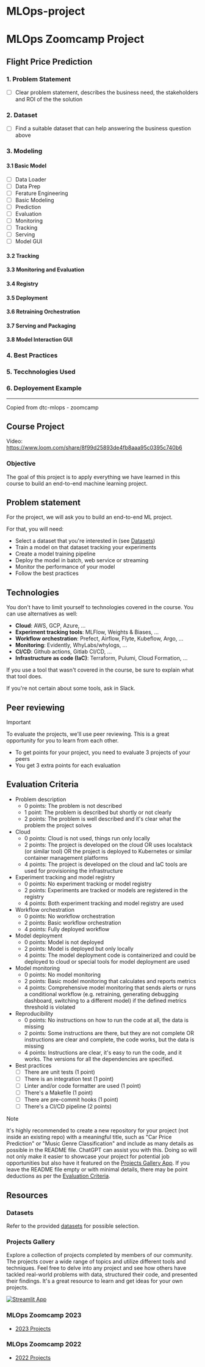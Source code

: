 # MLOps-project

# MLOps Zoomcamp Project

## Flight Price Prediction

### 1. Problem Statement

- [ ] Clear problem statement, describes the business need, the stakeholders and ROI of the the solution

### 2. Dataset

- [ ] Find a suitable dataset that can help answering the business question above

### 3. Modeling

#### 3.1 Basic Model

- [ ] Data Loader
- [ ] Data Prep
- [ ] Ferature Engineering
- [ ] Basic Modeling
- [ ] Prediction
- [ ] Evaluation
- [ ] Monitoring
- [ ] Tracking
- [ ] Serving
- [ ] Model GUI

#### 3.2 Tracking

#### 3.3 Monitoring and Evaluation

#### 3.4 Registry

#### 3.5 Deployment

#### 3.6 Retraining Orchestration

#### 3.7 Serving and Packaging

#### 3.8 Model Interaction GUI

### 4. Best Practices

### 5. Tecchnologies Used

### 6. Deployement Example



---


Copied from dtc-mlops - zoomcamp

## Course Project

Video: https://www.loom.com/share/8f99d25893de4fb8aaa95c0395c740b6

### Objective

The goal of this project is to apply everything we have learned
in this course to build an end-to-end machine learning project.

## Problem statement

For the project, we will ask you to build an end-to-end ML project. 

For that, you will need:

* Select a dataset that you're interested in (see [Datasets](#datasets))
* Train a model on that dataset tracking your experiments
* Create a model training pipeline
* Deploy the model in batch, web service or streaming
* Monitor the performance of your model
* Follow the best practices 


## Technologies 

You don't have to limit yourself to technologies covered in the course. You can use alternatives as well:

* **Cloud**: AWS, GCP, Azure, ... 
* **Experiment tracking tools**: MLFlow, Weights & Biases, ... 
* **Workflow orchestration**: Prefect, Airflow, Flyte, Kubeflow, Argo, ...
* **Monitoring**: Evidently, WhyLabs/whylogs, ...
* **CI/CD**: Github actions, Gitlab CI/CD, ...
* **Infrastructure as code (IaC)**: Terraform, Pulumi, Cloud Formation, ...

If you use a tool that wasn't covered in the course, be sure to explain what that tool does.

If you're not certain about some tools, ask in Slack.

## Peer reviewing

> [!IMPORTANT]  
> To evaluate the projects, we'll use peer reviewing. This is a great opportunity for you to learn from each other.
> * To get points for your project, you need to evaluate 3 projects of your peers
> * You get 3 extra points for each evaluation

## Evaluation Criteria

* Problem description
    * 0 points: The problem is not described
    * 1 point: The problem is described but shortly or not clearly 
    * 2 points: The problem is well described and it's clear what the problem the project solves
* Cloud
    * 0 points: Cloud is not used, things run only locally
    * 2 points: The project is developed on the cloud OR uses localstack (or similar tool) OR the project is deployed to Kubernetes or similar container management platforms
    * 4 points: The project is developed on the cloud and IaC tools are used for provisioning the infrastructure
* Experiment tracking and model registry
    * 0 points: No experiment tracking or model registry
    * 2 points: Experiments are tracked or models are registered in the registry
    * 4 points: Both experiment tracking and model registry are used
* Workflow orchestration
    * 0 points: No workflow orchestration
    * 2 points: Basic workflow orchestration
    * 4 points: Fully deployed workflow 
* Model deployment
    * 0 points: Model is not deployed
    * 2 points: Model is deployed but only locally
    * 4 points: The model deployment code is containerized and could be deployed to cloud or special tools for model deployment are used
* Model monitoring
    * 0 points: No model monitoring
    * 2 points: Basic model monitoring that calculates and reports metrics
    * 4 points: Comprehensive model monitoring that sends alerts or runs a conditional workflow (e.g. retraining, generating debugging dashboard, switching to a different model) if the defined metrics threshold is violated
* Reproducibility
    * 0 points: No instructions on how to run the code at all, the data is missing
    * 2 points: Some instructions are there, but they are not complete OR instructions are clear and complete, the code works, but the data is missing
    * 4 points: Instructions are clear, it's easy to run the code, and it works. The versions for all the dependencies are specified.
* Best practices
    * [ ] There are unit tests (1 point)
    * [ ] There is an integration test (1 point)
    * [ ] Linter and/or code formatter are used (1 point)
    * [ ] There's a Makefile (1 point)
    * [ ] There are pre-commit hooks (1 point)
    * [ ] There's a CI/CD pipeline (2 points)

> [!NOTE]
> It's highly recommended to create a new repository for your project (not inside an existing repo) with a meaningful title, such as
> "Car Price Prediction" or "Music Genre Classification" and include as many details as possible in the README file. ChatGPT can assist you with this. Doing so will not only make it easier to showcase your project for potential job opportunities but also have it featured on the [Projects Gallery App](#projects-gallery).
> If you leave the README file empty or with minimal details, there may be point deductions as per the [Evaluation Criteria](#evaluation-criteria).

## Resources

### Datasets

Refer to the provided [datasets](https://github.com/DataTalksClub/data-engineering-zoomcamp/blob/main/projects/datasets.md) for possible selection.

### Projects Gallery

Explore a collection of projects completed by members of our community. The projects cover a wide range of topics and utilize different tools and techniques. Feel free to delve into any project and see how others have tackled real-world problems with data, structured their code, and presented their findings. It's a great resource to learn and get ideas for your own projects.

[![Streamlit App](https://static.streamlit.io/badges/streamlit_badge_black_white.svg)](https://datatalksclub-projects.streamlit.app/)

### MLOps Zoomcamp 2023

* [2023 Projects](../cohorts/2023/07-project)

### MLOps Zoomcamp 2022

* [2022 Projects](../cohorts/2022/07-project)

